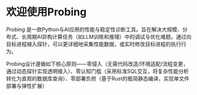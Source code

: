 # 欢迎使用Probing

*Probing* 是一款Python与AI应用的性能与稳定性诊断工具。旨在解决大规模、分布式、长周期AI异构计算任务（如LLM训练和推理）中的调试与优化难题。通过向目标进程植入探针，可以更详细地采集性能数据，或实时修改目标进程的执行行为。

Probing设计遵循如下核心原则——零侵入（无需代码改造/环境适配/流程变更，通过动态探针实现透明接入）、零认知门槛（采用标准SQL交互，将复杂性能分析转化为直观的数据库查询）、零部署负担（基于Rust的极简静态编译，实现单文件部署与弹性扩展）